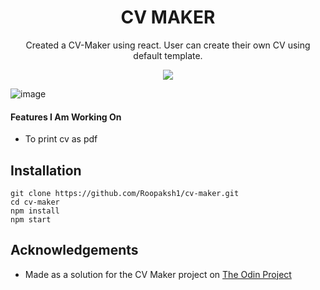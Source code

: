 <div align=center>
<h1 align=center>CV MAKER</h1>
<p>Created a CV-Maker using react. User can create their own CV using default template.<p>
<a href=https://roopaksh1.github.io/cv-maker/><img src=https://img.shields.io/badge/%F0%9F%91%89-LIVE-success></a>
</div>

![image](https://github.com/Roopaksh1/cv-maker/assets/72032743/94ffffce-9bfd-412b-a437-2c23c6400299)

#### Features I Am Working On

- To print cv as pdf

## Installation
```
git clone https://github.com/Roopaksh1/cv-maker.git
cd cv-maker
npm install
npm start
```

## Acknowledgements

- Made as a solution for the CV Maker project on [The Odin Project]

[The Odin Project]: <https://www.theodinproject.com>
